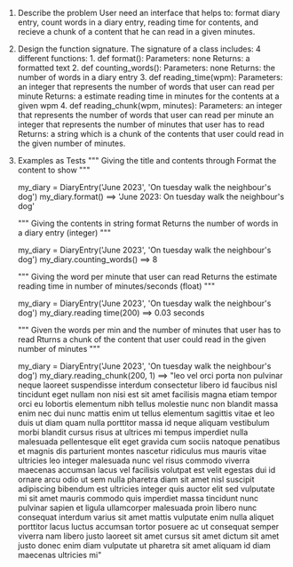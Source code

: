1. Describe the problem
    User need an interface that helps to: format diary entry, count words in a diary entry,
    reading time for contents, and recieve a chunk of a content that he can read in a given minutes.

2. Design the function signature.
    The signature of a class includes:
    4 different functions:
        1. def format():
            Parameters: none
            Returns: a formatted text
        2. def counting_words():
            Parameters: none
            Returns: the number of words in a diary entry
        3. def reading_time(wpm):
            Parameters: an integer that represents the number of words that user can read per minute
            Returns: a estimate reading time in minutes for the contents at a given wpm
        4. def reading_chunk(wpm, minutes):
            Parameters: an integer that represents the number of words that user can read per minute
            an integer that represents the number of minutes that user has to read
            Returns: a string which is a chunk of the contents that user could read in the given number of minutes.

3. Examples as Tests
    """
    Giving the title and contents through
    Format the content to show
    """

    my_diary = DiaryEntry('June 2023', 'On tuesday walk the neighbour's dog')
    my_diary.format() ==> 'June 2023: On tuesday walk the neighbour's dog'

    """
    Giving the contents in string format
    Returns the number of words in a diary entry (integer)
    """

    my_diary = DiaryEntry('June 2023', 'On tuesday walk the neighbour's dog')
    my_diary.counting_words() ==> 8

    """
    Giving the word per minute that user can read
    Returns the estimate reading time in number of minutes/seconds (float)
    """

    my_diary = DiaryEntry('June 2023', 'On tuesday walk the neighbour's dog')
    my_diary.reading time(200) ==> 0.03 seconds

    """
    Given the words per min and the number of minutes that user has to read
    Rturns a chunk of the content that user could read in the given number of minutes
    """

    my_diary = DiaryEntry('June 2023', 'On tuesday walk the neighbour's dog')
    my_diary.reading_chunk(200, 1) ==> "leo vel orci porta non pulvinar neque laoreet suspendisse interdum consectetur libero id faucibus nisl tincidunt eget nullam non nisi est sit amet facilisis magna etiam tempor orci eu lobortis elementum nibh tellus molestie nunc non blandit massa enim nec dui nunc mattis enim ut tellus elementum sagittis vitae et leo duis ut diam quam nulla porttitor massa id neque aliquam vestibulum morbi blandit cursus risus at ultrices mi tempus imperdiet nulla malesuada pellentesque elit eget gravida cum sociis natoque penatibus et magnis dis parturient montes nascetur ridiculus mus mauris vitae ultricies leo integer malesuada nunc vel risus commodo viverra maecenas accumsan lacus vel facilisis volutpat est velit egestas dui id ornare arcu odio ut sem nulla pharetra diam sit amet nisl suscipit adipiscing bibendum est ultricies integer quis auctor elit sed vulputate mi sit amet mauris commodo quis imperdiet massa tincidunt nunc pulvinar sapien et ligula ullamcorper malesuada proin libero nunc consequat interdum varius sit amet mattis vulputate enim nulla aliquet porttitor lacus luctus accumsan tortor posuere ac ut consequat semper viverra nam libero justo laoreet sit amet cursus sit amet dictum sit amet justo donec enim diam vulputate ut pharetra sit amet aliquam id diam maecenas ultricies mi"
            